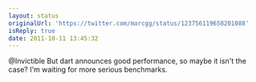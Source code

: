 ```yaml
---
layout: status
originalUrl: 'https://twitter.com/marcgg/status/123756119658201088'
isReply: true
date: 2011-10-11 13:45:32
---
```


@Invictible But dart announces good performance, so maybe it isn't the case? I'm waiting for more serious benchmarks.

